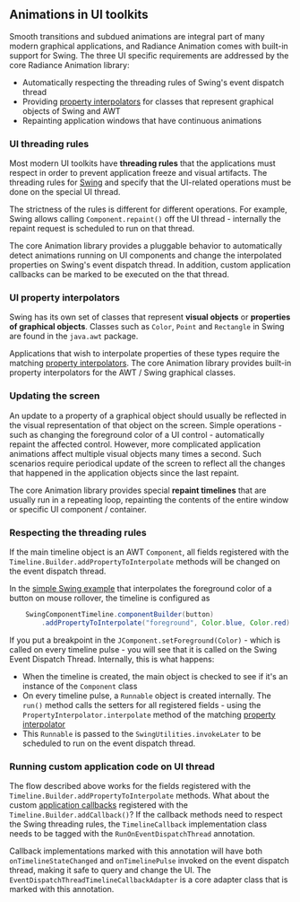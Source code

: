 ## Animations in UI toolkits
Smooth transitions and subdued animations are integral part of many modern graphical applications, and Radiance Animation comes with built-in support for Swing. The three UI specific requirements are addressed by the core Radiance Animation library:

* Automatically respecting the threading rules of Swing's event dispatch thread
* Providing [property interpolators](TimelineInterpolatingFields.md) for classes that represent graphical objects of Swing and AWT
* Repainting application windows that have continuous animations

### UI threading rules

Most modern UI toolkits have **threading rules** that the applications must respect in order to prevent application freeze and visual artifacts. The threading rules for [Swing](https://docs.oracle.com/javase/tutorial/uiswing/concurrency/index.html) and specify that the UI-related operations must be done on the special UI thread.

The strictness of the rules is different for different operations. For example, Swing allows calling `Component.repaint()` off the UI thread - internally the repaint request is scheduled to run on that thread.

The core Animation library provides a pluggable behavior to automatically detect animations running on UI components and change the interpolated properties on Swing's event dispatch thread. In addition, custom application callbacks can be marked to be executed on the that thread.

### UI property interpolators

Swing has its own set of classes that represent **visual objects** or **properties of graphical objects**. Classes such as `Color`, `Point` and `Rectangle` in Swing are found in the `java.awt` package.

Applications that wish to interpolate properties of these types require the matching [property interpolators](TimelineInterpolatingFields.md). The core Animation library provides built-in property interpolators for the AWT / Swing graphical classes.

### Updating the screen
An update to a property of a graphical object should usually be reflected in the visual representation of that object on the screen. Simple operations - such as changing the foreground color of a UI control - automatically repaint the affected control. However, more complicated application animations affect multiple visual objects many times a second. Such scenarios require periodical update of the screen to reflect all the changes that happened in the application objects since the last repaint.

The core Animation library provides special **repaint timelines** that are usually run in a repeating loop, repainting the contents of the entire window or specific UI component / container.

### Respecting the threading rules

If the main timeline object is an AWT `Component`, all fields registered with the `Timeline.Builder.addPropertyToInterpolate` methods will be changed on the event dispatch thread.

In the [simple Swing example](SimpleSwingExample.md) that interpolates the foreground color of a button on mouse rollover, the timeline is configured as

```java
	SwingComponentTimeline.componentBuilder(button)
	    .addPropertyToInterpolate("foreground", Color.blue, Color.red)
```

If you put a breakpoint in the `JComponent.setForeground(Color)` - which is called on every timeline pulse - you will see that it is called on the Swing Event Dispatch Thread. Internally, this is what happens:

* When the timeline is created, the main object is checked to see if it's an instance of the `Component` class
* On every timeline pulse, a `Runnable` object is created internally. The `run()` method calls the setters for all registered fields - using the `PropertyInterpolator.interpolate` method of the matching [property interpolator](PropertyInterpolatorPlugin.md)
* This `Runnable` is passed to the `SwingUtilities.invokeLater` to be scheduled to run on the event dispatch thread.

### Running custom application code on UI thread

The flow described above works for the fields registered with the `Timeline.Builder.addPropertyToInterpolate` methods. What about the custom [application callbacks](TimelineLifecycle.md) registered with the `Timeline.Builder.addCallback()`? If the callback methods need to respect the Swing threading rules, the `TimelineCallback` implementation class needs to be tagged with the `RunOnEventDispatchThread` annotation.

Callback implementations marked with this annotation will have both `onTimelineStateChanged` and `onTimelinePulse` invoked on the event dispatch thread, making it safe to query and change the UI. The `EventDispatchThreadTimelineCallbackAdapter` is a core adapter class that is marked with this annotation.
